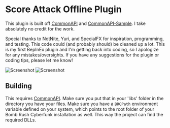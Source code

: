 # Score Attack Offline Plugin
 
This plugin is built off [CommonAPI](https://github.com/LazyDuchess/BRC-CommonAPI) and [CommonAPI-Sample](https://github.com/LazyDuchess/BRC-CommonAPI-Sample). I take absolutely no credit for the work.

Special thanks to NotNite, Yuri, and SpecialFX for inspiration, programming, and testing. This code could (and probably should) be cleaned up a lot. This is my first BepInEx plugin and I'm getting back into coding, so I apologize for any mistakes/oversights. If you have any suggestions for the plugin or coding tips, please let me know!

![Screenshot](https://i.imgur.com/iFrl532.jpeg)
![Screenshot](https://i.imgur.com/iker8m1.jpeg)


## Building

This requires [CommonAPI](https://github.com/LazyDuchess/BRC-CommonAPI). Make sure you put that in your 'libs' folder in the directory you have your files. Make sure you have a `BRCPath` environment variable defined on your system, which points to the root folder of your Bomb Rush Cyberfunk installation as well. This way the project can find the required DLLs.
